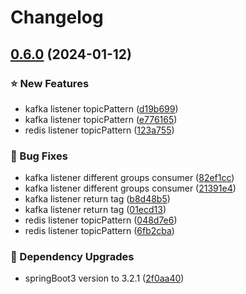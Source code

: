 # Changelog

## [0.6.0](https://github.com/guoshiqiufeng/loki/compare/0.5.0...v0.6.0) (2024-01-12)


### ⭐ New Features

* kafka listener topicPattern ([d19b699](https://github.com/guoshiqiufeng/loki/commit/d19b6992aceaacfcf668f3832396061a8315308a))
* kafka listener topicPattern ([e776165](https://github.com/guoshiqiufeng/loki/commit/e7761657dda559c0e6b2582c27a48ecd7d8a23cf))
* redis listener topicPattern ([123a755](https://github.com/guoshiqiufeng/loki/commit/123a7551528df0a104a5e904142632331500dd36))


### 🐞 Bug Fixes

* kafka listener different groups consumer ([82ef1cc](https://github.com/guoshiqiufeng/loki/commit/82ef1ccb9fae16e8c740c6edbed77a58f230788f))
* kafka listener different groups consumer ([21391e4](https://github.com/guoshiqiufeng/loki/commit/21391e447979c6d1684d476c299e8e71407218bf))
* kafka listener return tag ([b8d48b5](https://github.com/guoshiqiufeng/loki/commit/b8d48b52d451bc036175684610217215aa539615))
* kafka listener return tag ([01ecd13](https://github.com/guoshiqiufeng/loki/commit/01ecd137bac53ce1e6df64b91102df0803a76d26))
* redis listener topicPattern ([048d7e6](https://github.com/guoshiqiufeng/loki/commit/048d7e6b08608a81f4b9bb9166d0d60735f6a85d))
* redis listener topicPattern ([6fb2cba](https://github.com/guoshiqiufeng/loki/commit/6fb2cba79c47dc2406a69c54fcba8e44c3304220))


### 🔨 Dependency Upgrades

* springBoot3 version to 3.2.1 ([2f0aa40](https://github.com/guoshiqiufeng/loki/commit/2f0aa4006658cc9de8e339dd9290be8e9488fac9))
